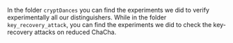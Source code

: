 
In the folder `cryptDances` you can find the experiments we did to verify experimentally all our distinguishers. While in the folder `key_recovery_attack`, you can find the experiments we did to check the key-recovery attacks on reduced ChaCha. 
